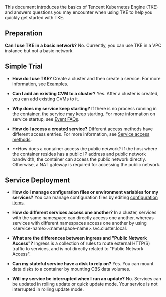 
This document introduces the basics of Tencent Kubernetes Engine (TKE) and answers questions you may encounter when using TKE to help you quickly get started with TKE.


## Preparation
**Can I use TKE in a basic network?**
No. Currently, you can use TKE in a VPC instance but not a basic network.

## Simple Trial
- **How do I use TKE?**
Create a cluster and then create a service. For more information, see [Examples](https://intl.cloud.tencent.com/document/product/457/7851).

- **Can I add an existing CVM to a cluster?**
Yes. After a cluster is created, you can add existing CVMs to it.

- **Why does my service keep starting?**
If there is no process running in the container, the service may keep starting. For more information on service startup, see [Event FAQs](https://intl.cloud.tencent.com/document/product/457/8187).

- **How do I access a created service?**
Different access methods have different access entries. For more information, see [Service access methods](https://intl.cloud.tencent.com/document/product/457/30672).

- **How does a container access the public network?
If the host where the container resides has a public IP address and public network bandwidth, the container can access the public network directly. Otherwise, a NAT gateway is required for accessing the public network.

## Service Deployment
- **How do I manage configuration files or environment variables for my services?**
You can manage configuration files by editing [configuration items](https://intl.cloud.tencent.com/document/product/457/30675).

- **How do different services access one another?**
In a cluster, services with the same namespace can directly access one another, whereas services with different namespaces access one another by using <service-name\>.<namespace-name\>.svc.cluster.local.

- **What are the differences between ingress and "Public Network Access"?**
Ingress is a collection of rules to route external HTTP(S) traffic to services, and is not directly related to "Public Network Access".

- **Can my stateful service have a disk to rely on?**
Yes. You can mount data disks to a container by mounting CBS data volumes.

- **Will my service be interrupted when I run an update?**
No. Services can be updated in rolling update or quick update mode. Your service is not interrupted in rolling update mode.








